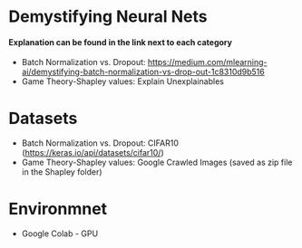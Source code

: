 # Demystifying Neural Nets

#### Explanation can be found in the link next to each category 

- Batch Normalization vs. Dropout: 
  https://medium.com/mlearning-ai/demystifying-batch-normalization-vs-drop-out-1c8310d9b516
- Game Theory-Shapley values: Explain Unexplainables

# Datasets 
- Batch Normalization vs. Dropout: CIFAR10 (https://keras.io/api/datasets/cifar10/)
- Game Theory-Shapley values: Google Crawled Images (saved as zip file in the Shapley folder)

# Environmnet
- Google Colab - GPU
